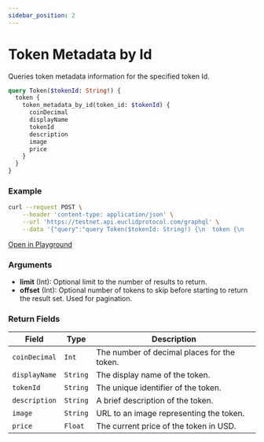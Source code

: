 ```yaml
---
sidebar_position: 2
---
```

# Token Metadata by Id

Queries token metadata information for the specified token Id.

```graphql
query Token($tokenId: String!) {
  token {
    token_metadata_by_id(token_id: $tokenId) {
      coinDecimal
      displayName
      tokenId
      description
      image
      price
    }
  }
}
```

### Example

```bash
curl --request POST \
    --header 'content-type: application/json' \
    --url 'https://testnet.api.euclidprotocol.com/graphql' \
    --data '{"query":"query Token($tokenId: String!) {\n  token {\n    token_metadata_by_id(token_id: $tokenId) {\n      coinDecimal\n      displayName\n      tokenId\n      description\n      image\n      price\n    }\n  }\n}","variables":{"tokenId":"nibi"}}'
```
[Open in Playground](https://testnet.api.euclidprotocol.com/?explorerURLState=N4IgJg9gxgrgtgUwHYBcQC4QEcYIE4CeABACoQDWyAFACQoXICSY6RAyingJZIDmAhAEoiwADpIiRepQliJkqQyQB9RCgCGYdRuUAjAsq5gq05IZZE6S5sLkKFUCDwAiCKFzjqANuPuSwXADOAA5e6gQAcuqIvn6mSMyx9mAIgVDcwShcEEhJCh7qvAh5ksHcUMXykgC%2BsbVI1SAANCAAburc6rpeqRggdkSiIPGJGIMgSFy6XEPijdVAA)

### Arguments

- **limit** (Int): Optional limit to the number of results to return.
- **offset** (Int): Optional number of tokens to skip before starting to return the result set. Used for pagination.

### Return Fields

| **Field**         | **Type**   | **Description**                                     |
|---------------|--------|-------------------------------------------------|
| `coinDecimal`   | `Int`    | The number of decimal places for the token.     |
| `displayName`   | `String` | The display name of the token.                  |
| `tokenId`       | `String` | The unique identifier of the token.             |
| `description`   | `String` | A brief description of the token.               |
| `image`         | `String` | URL to an image representing the token.         |
| `price`         | `Float`  | The current price of the token in USD.                |
